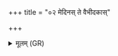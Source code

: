 +++
title = "०२ मेदिनस् ते वैभीदकास्"

+++
<details><summary>मूलम् (GR)</summary>

मेदिनस् ते वैभीदकास्  
तत इन्द्र उपावतु ।  
अव्या वृक इव संरभ्य  
जिगीवान् अस्तम् आयसि ॥
</details>